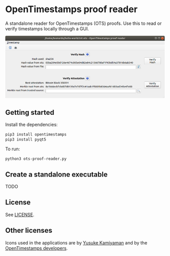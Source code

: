 # OpenTimestamps proof reader

A standalone reader for OpenTimestamps (OTS) proofs. 
Use this to read or verify timestamps locally through a GUI.

![screenshot](images/ots-reader-screenshot.png)

## Getting started

Install the dependencies:
```
pip3 install opentimestamps
pip3 install pyqt5
```

To run:
```
python3 ots-proof-reader.py
```

## Create a standalone executable

TODO

## License

See [LICENSE](LICENSE).

## Other licenses

Icons used in the applications are by [Yusuke Kamiyaman](http://p.yusukekamiyamane.com/) and by the 
[OpenTimestamps developers](https://github.com/opentimestamps/logo).

